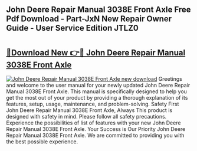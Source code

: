 ## John Deere Repair Manual 3038E Front Axle Free Pdf Download - Part-JxN New Repair Owner Guide - User Service Edition JTLZ0

# <h2><a href="http://bc77648.oget.top/?id=John+Deere+Repair+Manual+3038E+Front+Axle">🔗Download New 👉🔴 John Deere Repair Manual 3038E Front Axle</a></h2>

[![John Deere Repair Manual 3038E Front Axle new download](https://i.imgur.com/5g1atiW.png)](http://bc77648.oget.top/?id=John+Deere+Repair+Manual+3038E+Front+Axle)
Greetings and welcome to the user manual for your newly updated John Deere Repair Manual 3038E Front Axle. This manual is specifically designed to help you get the most out of your product by providing a thorough explanation of its features, setup, usage, maintenance, and problem-solving. Safety First John Deere Repair Manual 3038E Front Axle, Always This product is designed with safety in mind. Please follow all safety precautions. Experience the possibilities of list of features with your new John Deere Repair Manual 3038E Front Axle. Your Success is Our Priority John Deere Repair Manual 3038E Front Axle. We are committed to providing you with the best possible experience.
